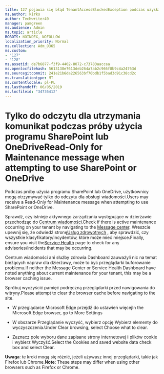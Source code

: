 ```yaml
---
title: 127 pojawia się błąd TenantAccessBlockedException podczas uzyskiwania dostępu do poczty e-mail?
ms.author: kirks
author: Techwriter40
manager: pamgreen
ms.audience: Admin
ms.topic: article
ROBOTS: NOINDEX, NOFOLLOW
localization_priority: Normal
ms.collection: Adm_O365
ms.custom:
- "127"
- "128"
ms.assetid: de7b6877-f3f9-4402-8072-c73783aaccaa
ms.openlocfilehash: 5613138e7613deb264a7ab2c966f8b9c4a24763d
ms.sourcegitcommit: 241e21b6da226563bf70bdb1f5bad3d91c38cd2c
ms.translationtype: MT
ms.contentlocale: pl-PL
ms.lasthandoff: 06/05/2019
ms.locfileid: "34736412"
---
```

# <a name="read-only-for-maintenance-message-when-attempting-to-use-sharepoint-or-onedrive"></a><span data-ttu-id="61aba-102">Tylko do odczytu dla utrzymania komunikat podczas próby użycia programu SharePoint lub OneDrive</span><span class="sxs-lookup"><span data-stu-id="61aba-102">Read-Only for Maintenance message when attempting to use SharePoint or OneDrive</span></span>

<span data-ttu-id="61aba-103">Podczas próby użycia programu SharePoint lub OneDrive, użytkownicy mogą otrzymywać tylko do odczytu dla obsługi wiadomości.</span><span class="sxs-lookup"><span data-stu-id="61aba-103">Users may receive a Read-Only for Maintenance message when attempting to use SharePoint or OneDrive.</span></span>

<span data-ttu-id="61aba-104">Sprawdź, czy istnieje aktywnego zarządzania występujące w dzierżawie przechodząc do [Centrum wiadomości](https://portal.office.com/adminportal/home#/MessageCenter).</span><span class="sxs-lookup"><span data-stu-id="61aba-104">Check if there is active maintenance occurring on your tenant by navigating to the [Message center](https://portal.office.com/adminportal/home#/MessageCenter).</span></span> <span data-ttu-id="61aba-105">Wreszcie upewnij się, że odwiedź stronę[Usług zdrowotnych](https://portal.office.com/adminportal/home#/servicehealth) , aby sprawdzić, czy wszystkie klasyfikatory/incydentów, które może mieć miejsce.</span><span class="sxs-lookup"><span data-stu-id="61aba-105">Finally, ensure you visit the[Service Health](https://portal.office.com/adminportal/home#/servicehealth) page to check for any advisories/incidents that may be occurring.</span></span>

<span data-ttu-id="61aba-106">Centrum wiadomości ani służby zdrowia Dashboard zauważyli nic na temat bieżących napraw dla dzierżawy, może to być przeglądarki buforowanie problemu.</span><span class="sxs-lookup"><span data-stu-id="61aba-106">If neither the Message Center or Service Health Dashboard have noted anything about current maintenance for your tenant, this may be a browser caching issue.</span></span>

<span data-ttu-id="61aba-107">Spróbuj wyczyścić pamięć podręczną przeglądarki przed nawigowania do witryny.</span><span class="sxs-lookup"><span data-stu-id="61aba-107">Please attempt to clear the browser cache before navigating to the site.</span></span>

- <span data-ttu-id="61aba-108">W przeglądarce Microsoft Edge przejdź do ustawień więcej</span><span class="sxs-lookup"><span data-stu-id="61aba-108">In the Microsoft Edge browser, go to More  Settings</span></span>

- <span data-ttu-id="61aba-109">W obszarze Przeglądanie wyczyść, wybierz opcję Wybierz elementy do wyczyszczenia.</span><span class="sxs-lookup"><span data-stu-id="61aba-109">Under Clear browsing, select Choose what to clear.</span></span>
- <span data-ttu-id="61aba-110">Zaznacz pole wyboru dane zapisane strony internetowej i plików cookie i wybierz Wyczyść.</span><span class="sxs-lookup"><span data-stu-id="61aba-110">Select the Cookies and saved website data check box and select Clear.</span></span>

<span data-ttu-id="61aba-111">**Uwaga**: te kroki mogą się różnić, jeżeli używasz innej przeglądarki, takie jak Firefox lub Chrome.</span><span class="sxs-lookup"><span data-stu-id="61aba-111">**Note**: These steps may differ when using other browsers such as Firefox or Chrome.</span></span>

